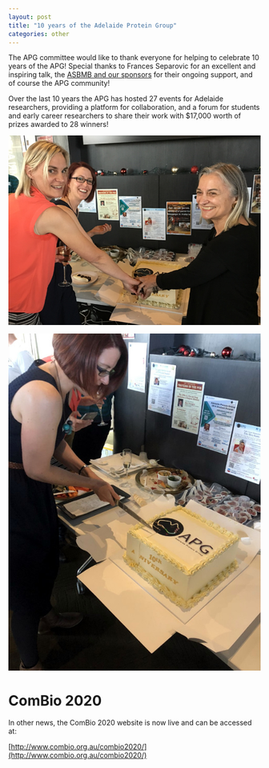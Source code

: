 ```yaml
---
layout: post
title: "10 years of the Adelaide Protein Group"
categories: other
---
```


The APG committee would like to thank everyone for helping to celebrate 10 years of the APG!
Special thanks to Frances Separovic for an excellent and inspiring talk, 
the [ASBMB and our sponsors](/Supporters/) for their ongoing support, and of course the APG community!

Over the last 10 years the APG has hosted 27 events for Adelaide researchers, 
providing a platform for collaboration, 
and a forum for students and early career researchers to share their work with $17,000 worth of prizes awarded to 28 winners!

![](/assets/images/10thAnnCake.jpg)

![](/assets/images/10thAnnCake2.jpg)

# ComBio 2020

In other news, the ComBio 2020 website is now live and can be accessed at:

[http://www.combio.org.au/combio2020/](http://www.combio.org.au/combio2020/)
